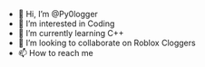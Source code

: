 - 👋 Hi, I’m @Py0logger
- 👀 I’m interested in Coding
- 🌱 I’m currently learning C++
- 💞️ I’m looking to collaborate on Roblox Cloggers
- 📫 How to reach me 

